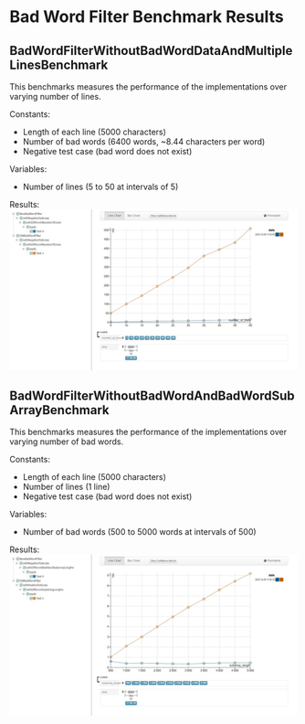 # Bad Word Filter Benchmark Results

## BadWordFilterWithoutBadWordDataAndMultipleLinesBenchmark

This benchmarks measures the performance of the implementations over varying number of lines.

Constants:
- Length of each line (5000 characters)
- Number of bad words (6400 words, ~8.44 characters per word)
- Negative test case (bad word does not exist)

Variables: 
- Number of lines (5 to 50 at intervals of 5)

Results:
![BadWordFilterWithoutBadWordDataAndMultipleLinesBenchmark](images/BadWordFilterWithoutBadWordDataAndMultipleLinesBenchmark.jpeg)

## BadWordFilterWithoutBadWordAndBadWordSubArrayBenchmark

This benchmarks measures the performance of the implementations over varying number of bad words.

Constants:
- Length of each line (5000 characters)
- Number of lines (1 line)
- Negative test case (bad word does not exist)

Variables:
- Number of bad words (500 to 5000 words at intervals of 500)

Results:
![BadWordFilterWithoutBadWordAndBadWordSubArrayBenchmark](images/BadWordFilterWithoutBadWordAndBadWordSubArrayBenchmark.jpeg)
